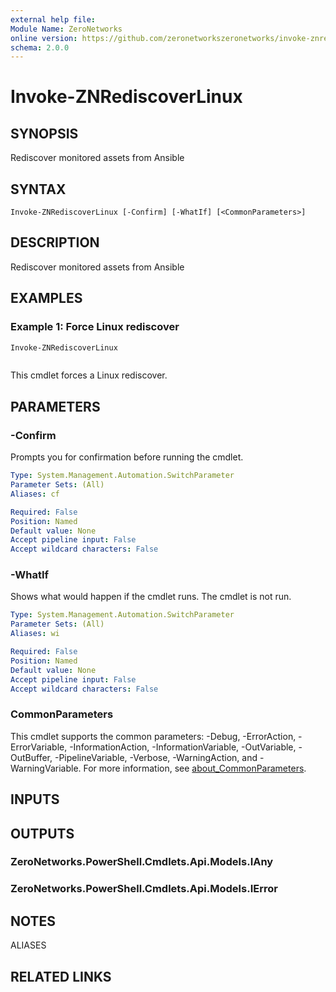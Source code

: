 ```yaml
---
external help file:
Module Name: ZeroNetworks
online version: https://github.com/zeronetworkszeronetworks/invoke-znrediscoverlinux
schema: 2.0.0
---
```


# Invoke-ZNRediscoverLinux

## SYNOPSIS
Rediscover monitored assets from Ansible

## SYNTAX

```
Invoke-ZNRediscoverLinux [-Confirm] [-WhatIf] [<CommonParameters>]
```

## DESCRIPTION
Rediscover monitored assets from Ansible

## EXAMPLES

### Example 1: Force Linux rediscover
```powershell
Invoke-ZNRediscoverLinux
```

```output

```

This cmdlet forces a Linux rediscover.

## PARAMETERS

### -Confirm
Prompts you for confirmation before running the cmdlet.

```yaml
Type: System.Management.Automation.SwitchParameter
Parameter Sets: (All)
Aliases: cf

Required: False
Position: Named
Default value: None
Accept pipeline input: False
Accept wildcard characters: False
```

### -WhatIf
Shows what would happen if the cmdlet runs.
The cmdlet is not run.

```yaml
Type: System.Management.Automation.SwitchParameter
Parameter Sets: (All)
Aliases: wi

Required: False
Position: Named
Default value: None
Accept pipeline input: False
Accept wildcard characters: False
```

### CommonParameters
This cmdlet supports the common parameters: -Debug, -ErrorAction, -ErrorVariable, -InformationAction, -InformationVariable, -OutVariable, -OutBuffer, -PipelineVariable, -Verbose, -WarningAction, and -WarningVariable. For more information, see [about_CommonParameters](http://go.microsoft.com/fwlink/?LinkID=113216).

## INPUTS

## OUTPUTS

### ZeroNetworks.PowerShell.Cmdlets.Api.Models.IAny

### ZeroNetworks.PowerShell.Cmdlets.Api.Models.IError

## NOTES

ALIASES

## RELATED LINKS


